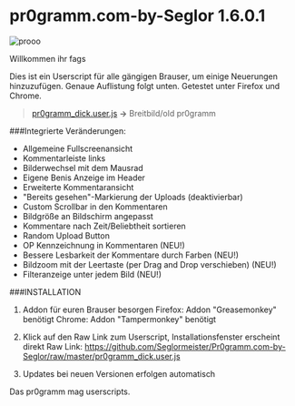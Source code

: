 pr0gramm.com-by-Seglor 1.6.0.1
======================

![prooo](https://cloud.githubusercontent.com/assets/1558446/6137566/4ce717fc-b17a-11e4-8c1e-65a1939e03f6.PNG)

Willkommen ihr fags

Dies ist ein Userscript für alle gängigen Brauser, um einige Neuerungen hinzuzufügen. Genaue Auflistung folgt unten. Getestet unter Firefox und Chrome.


> [pr0gramm_dick.user.js](https://github.com/Seglormeister/Pr0gramm.com-by-Seglor/raw/master/pr0gramm_dick.user.js) **->** Breitbild/old pr0gramm
 



###Integrierte Veränderungen:

- Allgemeine Fullscreenansicht
- Kommentarleiste links
- Bilderwechsel mit dem Mausrad
- Eigene Benis Anzeige im Header
- Erweiterte Kommentaransicht
- "Bereits gesehen"-Markierung der Uploads (deaktivierbar)
- Custom Scrollbar in den Kommentaren
- Bildgröße an Bildschirm angepasst
- Kommentare nach Zeit/Beliebtheit sortieren
- Random Upload Button
- OP Kennzeichnung in Kommentaren (NEU!)
- Bessere Lesbarkeit der Kommentare durch Farben (NEU!)
- Bildzoom mit der Leertaste (per Drag and Drop verschieben) (NEU!)
- Filteranzeige unter jedem Bild (NEU!)





###INSTALLATION

1. Addon für euren Brauser besorgen
Firefox: Addon "Greasemonkey" benötigt
Chrome: Addon "Tampermonkey" benötigt

2. Klick auf den Raw Link zum Userscript, Installationsfenster erscheint direkt
Raw Link: https://github.com/Seglormeister/Pr0gramm.com-by-Seglor/raw/master/pr0gramm_dick.user.js

3. Updates bei neuen Versionen erfolgen automatisch



Das pr0gramm mag userscripts.
    
